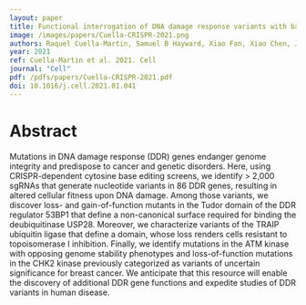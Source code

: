 ```yaml
---
layout: paper
title: Functional interrogation of DNA damage response variants with base editing screens
image: /images/papers/Cuella-CRISPR-2021.png
authors: Raquel Cuella-Martin, Samuel B Hayward, Xiao Fan, Xiao Chen, Jen-Wei Huang, Angelo Taglialatela, Giuseppe Leuzzi, Junfei Zhao, Raul Rabadan, Chao Lu, Yufeng Shen, Alberto Ciccia
year: 2021
ref: Cuella-Martin et al. 2021. Cell
journal: "Cell"
pdf: /pdfs/papers/Cuella-CRISPR-2021.pdf
doi: 10.1016/j.cell.2021.01.041
---
```


# Abstract

Mutations in DNA damage response (DDR) genes endanger genome integrity and predispose to cancer and genetic disorders. Here, using CRISPR-dependent cytosine base editing screens, we identify > 2,000 sgRNAs that generate nucleotide variants in 86 DDR genes, resulting in altered cellular fitness upon DNA damage. Among those variants, we discover loss- and gain-of-function mutants in the Tudor domain of the DDR regulator 53BP1 that define a non-canonical surface required for binding the deubiquitinase USP28. Moreover, we characterize variants of the TRAIP ubiquitin ligase that define a domain, whose loss renders cells resistant to topoisomerase I inhibition. Finally, we identify mutations in the ATM kinase with opposing genome stability phenotypes and loss-of-function mutations in the CHK2 kinase previously categorized as variants of uncertain significance for breast cancer. We anticipate that this resource will enable the discovery of additional DDR gene functions and expedite studies of DDR variants in human disease.

